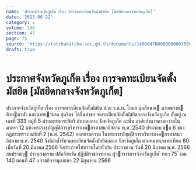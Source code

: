 ```yaml
---
name: 'ประกาศจังหวัดภูเก็ต เรื่อง การจดทะเบียนจัดตั้งมัสยิด [มัสยิดกลางจังหวัดภูเก็ต]'
date: '2023-06-22'
category: ง
volume: 140
section: 47
page: 75
source: 'https://ratchakitcha.soc.go.th/documents/140D047N0000000007500.pdf'
draft: true
---
```


# ประกาศจังหวัดภูเก็ต เรื่อง การจดทะเบียนจัดตั้งมัสยิด [มัสยิดกลางจังหวัดภูเก็ต]

ประกาศจังหวัดภูเก็ต เรื่อง การจดทะเบียนจัดตั้งมัสยิด ด้วย ร.ต.ท. โกมล ดุมลักษณ นายณรงค สิงหฆาฬะ และนายยาฝาด สุดจิตร ได้ยื่นคําขอ จดทะเบียนจัดตั้งมัสยิดกลางจังหวัดภูเก็ต ตั้งอยู่ ณ เลขที่ 333 หมู่ที่ 5 ตําบลเทพกระษัตรี อําเภอถลาง จังหวัดภูเก็ต ฉะนั้น อาศัยอํานาจตามความในมาตรา 12 แห่งพระราชบัญญัติการบริหารองคกรศาสนาอิสลาม พ.ศ. 2540 ประกอบ ขอ 6 ของกฎกระทรวง ฉบับที่ 2 (พ.ศ. 2542) ออกตามความ ในพระราชบัญญัติการบริหารองคกรศาสนาอิสลาม พ.ศ. 2540 จึงมีคําสั่งรับจดทะเบียนจัดตั้งมัสยิดกลาง จังหวัดภูเก็ต ตามหมายเลขทะเบียน 60 เมื่อวันที่ 20 มีนาคม 2566 จึงประกาศให้ทราบโดยทั่วกัน ประกาศ ณ วันที่ 20 มีนาคม พ.ศ. 2566 สมปราชญ ปราบสงคราม ปลัดจังหวัด ปฏิบัติราชการแทน ผู้วาราชการจังหวัดภูเก็ต ้ หนา 75 ่ เลม 140 ตอนที่ 47 ง ราชกิจจานุเบกษา 22 มิถุนายน 2566
